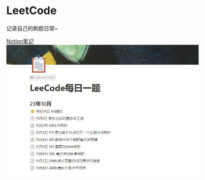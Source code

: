 # LeetCode
记录自己的刷题日常~

[Notion笔记](https://bigbobro.notion.site/LeeCode-9afcbd09f50b45d7a83fb84ca56ce560?pvs=4)
![Alt text](image.png)